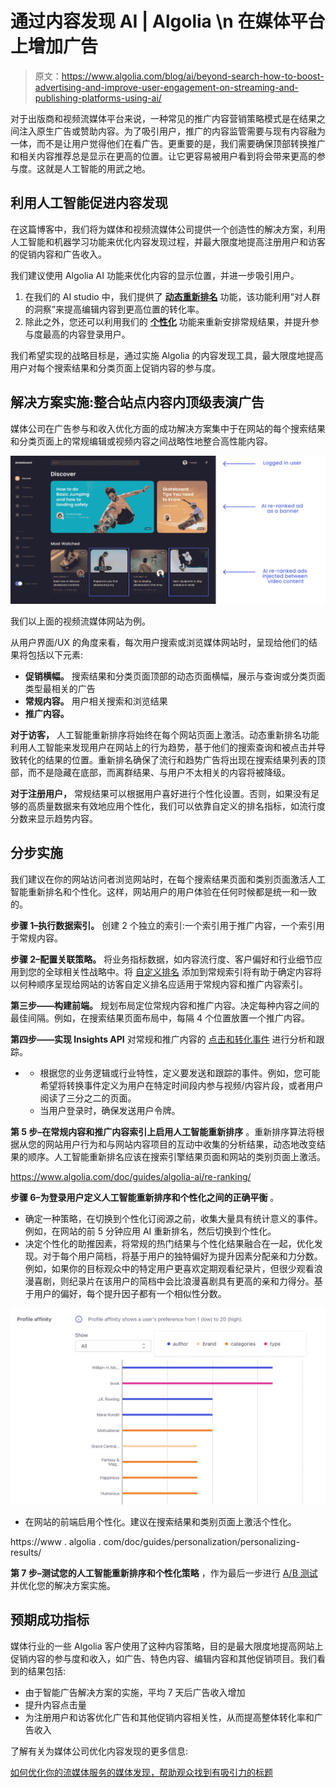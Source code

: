 # 通过内容发现 AI | Algolia \n 在媒体平台上增加广告

> 原文：<https://www.algolia.com/blog/ai/beyond-search-how-to-boost-advertising-and-improve-user-engagement-on-streaming-and-publishing-platforms-using-ai/>

对于出版商和视频流媒体平台来说，一种常见的推广内容营销策略模式是在结果之间注入原生广告或赞助内容。为了吸引用户，推广的内容监管需要与现有内容融为一体，而不是让用户觉得他们在看广告。更重要的是，我们需要确保顶部转换推广和相关内容推荐总是显示在更高的位置。让它更容易被用户看到将会带来更高的参与度。这就是人工智能的用武之地。

## [](#using-ai-for-promoted-content-discovery)利用人工智能促进内容发现

在这篇博客中，我们将为媒体和视频流媒体公司提供一个创造性的解决方案，利用人工智能和机器学习功能来优化内容发现过程，并最大限度地提高注册用户和访客的促销内容和广告收入。

我们建议使用 Algolia AI 功能来优化内容的显示位置，并进一步吸引用户。

1.  在我们的 AI studio 中，我们提供了 [**动态重新排名**](https://www.algolia.com/products/ai-search/dynamic-reranking/) 功能，该功能利用“对人群的洞察”来提高编辑内容到更高位置的转化率。
2.  除此之外，您还可以利用我们的 [**个性化**](https://www.algolia.com/products/search-and-discovery/personalization/) 功能来重新安排常规结果，并提升参与度最高的内容登录用户。

我们希望实现的战略目标是，通过实施 Algolia 的内容发现工具，最大限度地提高用户对每个搜索结果和分类页面上促销内容的参与度。

## [](#solution-implementation-integrating-top-performing-ads-within-the-site-content)解决方案实施:整合站点内容内顶级表演广告

媒体公司在广告参与和收入优化方面的成功解决方案集中于在网站的每个搜索结果和分类页面上的常规编辑或视频内容之间战略性地整合高性能内容。

![](img/03ab7e90d1c78c5379347d4824345a93.png)

我们以上面的视频流媒体网站为例。

从用户界面/UX 的角度来看，每次用户搜索或浏览媒体网站时，呈现给他们的结果将包括以下元素:

*   **促销横幅。** 搜索结果和分类页面顶部的动态页面横幅，展示与查询或分类页面类型最相关的广告
*   **常规内容。** 用户相关搜索和浏览结果
*   **推广内容。**

**对于访客，** 人工智能重新排序将始终在每个网站页面上激活。动态重新排名功能利用人工智能来发现用户在网站上的行为趋势，基于他们的搜索查询和被点击并导致转化的结果的位置。重新排名确保了流行和趋势广告将出现在搜索结果列表的顶部，而不是隐藏在底部，而离群结果、与用户不太相关的内容将被降级。

**对于注册用户，** 常规结果可以根据用户喜好进行个性化设置。否则，如果没有足够的高质量数据来有效地应用个性化，我们可以依靠自定义的排名指标，如流行度分数来显示趋势内容。

## [](#step-by-step-implementation)分步实施

我们建议在你的网站访问者浏览网站时，在每个搜索结果页面和类别页面激活人工智能重新排名和个性化。这样，网站用户的用户体验在任何时候都是统一和一致的。

**步骤 1–执行数据索引。** 创建 2 个独立的索引:一个索引用于推广内容，一个索引用于常规内容。

**步骤 2–配置关联策略。** 将业务指标数据，如内容流行度、客户偏好和行业细节应用到您的全球相关性战略中。将 [自定义排名](https://www.algolia.com/doc/guides/managing-results/must-do/custom-ranking/) 添加到常规索引将有助于确定内容将以何种顺序呈现给网站的访客自定义排名应适用于常规内容和推广内容索引。

**第三步——构建前端。** 规划布局定位常规内容和推广内容。决定每种内容之间的最佳间隔。例如，在搜索结果页面布局中，每隔 4 个位置放置一个推广内容。

**第四步——实现 Insights API** 对常规和推广内容的 [点击和转化事件](https://www.algolia.com/products/search-and-discovery/analytics/) 进行分析和跟踪。

*   *   根据您的业务逻辑或行业特性，定义要发送和跟踪的事件。例如，您可能希望将转换事件定义为用户在特定时间段内参与视频/内容片段，或者用户阅读了三分之二的页面。
    *   当用户登录时，确保发送用户令牌。

**第 5 步–在常规内容和推广内容索引上启用人工智能重新排序** 。重新排序算法将根据从您的网站用户行为和与网站内容项目的互动中收集的分析结果，动态地改变结果的顺序。人工智能重新排名应该在搜索引擎结果页面和网站的类别页面上激活。

https://www.algolia.com/doc/guides/algolia-ai/re-ranking/

**步骤 6–为登录用户定义人工智能重新排序和个性化之间的正确平衡** 。

*   确定一种策略，在切换到个性化订阅源之前，收集大量具有统计意义的事件。例如，在网站的前 5 分钟应用 AI 重新排名，然后切换到个性化。
*   决定个性化的助推因素，将常规的热门结果与个性化结果融合在一起，优化发现。对于每个用户简档，将基于用户的独特偏好为提升因素分配亲和力分数。例如，如果你的目标观众中的特定用户更喜欢定期观看纪录片，但很少观看浪漫喜剧，则纪录片在该用户的简档中会比浪漫喜剧具有更高的亲和力得分。基于用户的偏好，每个提升因子都有一个相似性分数。

![](img/b4e3a1c3d8db623c5487b0fece81435a.png)

*   在网站的前端启用个性化。建议在搜索结果和类别页面上激活个性化。

https://www . algolia . com/doc/guides/personalization/personalizing-results/

**第 7 步–测试您的人工智能重新排序和个性化策略** ，作为最后一步进行 [A/B 测试](https://www.algolia.com/products/search-and-discovery/ab-testing/) 并优化您的解决方案实施。

## [](#expected-success-metrics)预期成功指标

媒体行业的一些 Algolia 客户使用了这种内容策略，目的是最大限度地提高网站上促销内容的参与度和收入，如广告、特色内容、编辑内容和其他促销项目。我们看到的结果包括:

*   由于智能广告解决方案的实施，平均 7 天后广告收入增加
*   提升内容点击量
*   为注册用户和访客优化广告和其他促销内容相关性，从而提高整体转化率和广告收入

了解有关为媒体公司优化内容发现的更多信息:

[如何优化你的流媒体服务的媒体发现，帮助观众找到有吸引力的标题](https://www.algolia.com/blog/ecommerce/how-to-optimize-your-streaming-services-media-discovery-to-help-viewers-find-appealing-titles/)